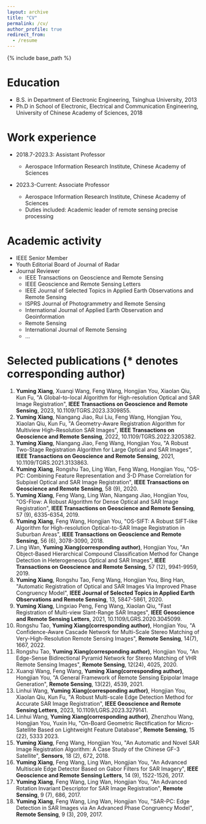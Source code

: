 ```yaml
---
layout: archive
title: "CV"
permalink: /cv/
author_profile: true
redirect_from:
  - /resume
---
```


{% include base_path %}

Education
======
* B.S. in Department of Electronic Engineering, Tsinghua University, 2013
* Ph.D in School of Electronic, Electrical and Communication Engineering, University of Chinese Academy of Sciences, 2018

Work experience
======
* 2018.7-2023.3: Assistant Professor
  * Aerospace Information Research Institute, Chinese Academy of Sciences

* 2023.3-Current: Associate Professor
  * Aerospace Information Research Institute, Chinese Academy of Sciences
  * Duties included: Academic leader of remote sensing precise processing
  
Academic activity
======
* IEEE Senior Member
* Youth Editorial Board of Journal of Radar
* Journal Reviewer
  * IEEE Transactions on Geoscience and Remote Sensing
  * IEEE Geoscience and Remote Sensing Letters
  * IEEE Journal of Selected Topics in Applied Earth Observations and Remote Sensing
  * ISPRS Journal of Photogrammetry and Remote Sensing
  * International Journal of Applied Earth Observation and Geoinformation
  * Remote Sensing
  * International Journal of Remote Sensing
  * ...

Selected publications (* denotes corresponding author)
======
1.	**Yuming Xiang**, Xuanqi Wang, Feng Wang, Hongjian You, Xiaolan Qiu, Kun Fu, "A Global-to-local Algorithm for High-resolution Optical and SAR Image Registration", **IEEE Transactions on Geoscience and Remote Sensing**, 2023, 10.1109/TGRS.2023.3309855.
2.	**Yuming Xiang**, Niangang Jiao, Rui Liu, Feng Wang, Hongjian You, Xiaolan Qiu, Kun Fu, "A Geometry-Aware Registration Algorithm for Multiview High-Resolution SAR Images", **IEEE Transactions on Geoscience and Remote Sensing**, 2022, 10.1109/TGRS.2022.3205382.
3.	**Yuming Xiang**, Niangang Jiao, Feng Wang, Hongjian You, "A Robust Two-Stage Registration Algorithm for Large Optical and SAR Images", **IEEE Transactions on Geoscience and Remote Sensing**, 2021, 10.1109/TGRS.2021.3133863.
4.	**Yuming Xiang**, Rongshu Tao, Ling Wan, Feng Wang, Hongjian You, "OS-PC: Combining Feature Representation and 3-D Phase Correlation for Subpixel Optical and SAR Image Registration", **IEEE Transactions on Geoscience and Remote Sensing**, 58 (9), 2020. 
5.	**Yuming Xiang**, Feng Wang, Ling Wan, Niangang Jiao, Hongjian You, "OS-Flow: A Robust Algorithm for Dense Optical and SAR Image Registration", **IEEE Transactions on Geoscience and Remote Sensing**, 57 (9), 6335-6354, 2019.
6.	**Yuming Xiang**, Feng Wang, Hongjian You, "OS-SIFT: A Robust SIFT-like Algorithm for High-resolution Optical-to-SAR Image Registration in Suburban Areas", **IEEE Transactions on Geoscience and Remote Sensing**, 56 (6), 3078-3090, 2018. 
7.	Ling Wan, **Yuming Xiang(corresponding author)**, Hongjian You, "An Object-Based Hierarchical Compound Classification Method for Change Detection in Heterogeneous Optical and SAR Images", **IEEE Transactions on Geoscience and Remote Sensing**, 57 (12), 9941-9959, 2019. 
8.	**Yuming Xiang**, Rongshu Tao, Feng Wang, Hongjian You, Bing Han, "Automatic Registration of Optical and SAR Images Via Improved Phase Congruency Model", **IEEE Journal of Selected Topics in Applied Earth Observations and Remote Sensing**, 13, 5847-5861, 2020.
9.	**Yuming Xiang**, Lingxiao Peng, Feng Wang, Xiaolan Qiu, "Fast Registration of Multi-view Slant-Range SAR Images", **IEEE Geoscience and Remote Sensing Letters**, 2021, 10.1109/LGRS.2020.3045099.
10.	Rongshu Tao, **Yuming Xiang(corresponding author)**, Hongjian You, "A Confidence-Aware Cascade Network for Multi-Scale Stereo Matching of Very-High-Resolution Remote Sensing Images", **Remote Sensing**, 14(7), 1667, 2022.
11.	Rongshu Tao, **Yuming Xiang(corresponding author)**, Hongjian You, "An Edge-Sense Bidirectional Pyramid Network for Stereo Matching of VHR Remote Sensing Images", **Remote Sensing**, 12(24), 4025, 2020.
12.	Xuanqi Wang, Feng Wang, **Yuming Xiang(corresponding author)**, Hongjian You, "A General Framework of Remote Sensing Epipolar Image Generation", **Remote Sensing**, 13(22), 4539, 2021.
13.	Linhui Wang, **Yuming Xiang(corresponding author)**, Hongjian You, Xiaolan Qiu, Kun Fu, "A Robust Multi-scale Edge Detection Method for Accurate SAR Image Registration", **IEEE Geoscience and Remote Sensing Letters**, 2023, 10.1109/LGRS.2023.3279141.
14.	Linhui Wang, **Yuming Xiang(corresponding author)**, Zhenzhou Wang, Hongjian You, Yuxin Hu, "On-Board Geometric Rectification for Micro-Satellite Based on Lightweight Feature Database", **Remote Sensing**, 15 (22), 5333 2023.
15.	**Yuming Xiang**, Feng Wang, Hongjian You, "An Automatic and Novel SAR Image Registration Algorithm: A Case Study of the Chinese GF-3 Satellite", **Sensors**, 18 (2), 672, 2018. 
16.	**Yuming Xiang**, Feng Wang, Ling Wan, Hongjian You, "An Advanced Multiscale Edge Detector Based on Gabor Filters for SAR Imagery", **IEEE Geoscience and Remote Sensing Letters**, 14 (9), 1522-1526, 2017. 
17.	**Yuming Xiang**, Feng Wang, Ling Wan, Hongjian You, "An Advanced Rotation Invariant Descriptor for SAR Image Registration", **Remote Sensing**, 9 (7), 686, 2017. 
18.	**Yuming Xiang**, Feng Wang, Ling Wan, Hongjian You, "SAR-PC: Edge Detection in SAR Images via An Advanced Phase Congruency Model", **Remote Sensing**, 9 (3), 209, 2017. 
  
  

